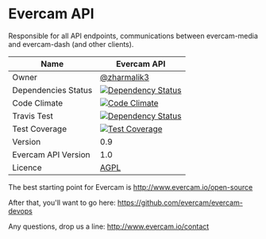 # Evercam API
Responsible for all API endpoints, communications between evercam-media and evercam-dash (and other clients).

| Name   | Evercam API   |
| --- | --- |
| Owner   | [@zharmalik3](https://github.com/zharmalik3)   |
| Dependencies Status   | [![Dependency Status](https://gemnasium.com/evercam/evercam-api.svg)](https://gemnasium.com/evercam/evercam-api)  |
| Code Climate   | [![Code Climate](https://codeclimate.com/github/evercam/evercam-api/badges/gpa.svg)](https://codeclimate.com/github/evercam/evercam-api)   |
| Travis Test   | [![Dependency Status](https://travis-ci.org/evercam/evercam-api.svg?branch=master)](https://travis-ci.org/evercam/evercam-api)   |
| Test Coverage  | [![Test Coverage](https://codeclimate.com/github/evercam/evercam-api/badges/coverage.svg)](https://codeclimate.com/github/evercam/evercam-api)   |
| Version  | 0.9  |
| Evercam API Version  | 1.0  |
| Licence | [AGPL](https://tldrlegal.com/license/gnu-affero-general-public-license-v3-%28agpl-3.0%29) |

The best starting point for Evercam is http://www.evercam.io/open-source

After that, you'll want to go here: https://github.com/evercam/evercam-devops

Any questions, drop us a line: http://www.evercam.io/contact


